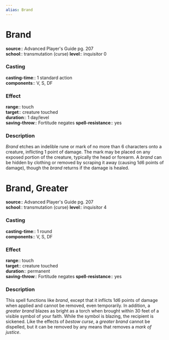 ```yaml
---
alias: Brand
---
```


# Brand 

**source**:: Advanced Player's Guide pg. 207  
**school**:: transmutation (curse)
**level**:: inquisitor 0

### Casting 

**casting-time**:: 1 standard action  
**components**:: V, S, DF

### Effect 

**range**:: touch  
**target**:: creature touched  
**duration**:: 1 day/level  
**saving-throw**:: Fortitude negates
**spell-resistance**:: yes

### Description 

*Brand* etches an indelible rune or mark of no more than 6 characters onto a creature, inflicting 1 point of damage. The mark may be placed on any exposed portion of the creature, typically the head or forearm. A *brand* can be hidden by clothing or removed by scraping it away (causing 1d6 points of damage), though the *brand* returns if the damage is healed.

# Brand, Greater 

**source**:: Advanced Player's Guide pg. 207  
**school**:: transmutation (curse)
**level**:: inquisitor 4

### Casting 

**casting-time**:: 1 round  
**components**:: V, S, DF

### Effect 

**range**:: touch  
**target**:: creature touched  
**duration**:: permanent  
**saving-throw**:: Fortitude negates
**spell-resistance**:: yes

### Description 

This spell functions like *brand*, except that it inflicts 1d6 points of damage when applied and cannot be removed, even temporarily. In addition, a *greater brand* blazes as bright as a torch when brought within 30 feet of a visible symbol of your faith. While the symbol is blazing, the recipient is sickened. Like the effects of *bestow curse*, a *greater brand* cannot be dispelled, but it can be removed by any means that removes a *mark of justice*.

